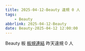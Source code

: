 ```yaml
---
title: 2025-04-12-Beauty 違規 0 人
tags:
    - Beauty
abbrlink: 2025-04-12-Beauty
date: Beauty-2025-04-12 12:00:00
---
```

Beauty 板 [板規連結](https://www.ptt.cc/bbs/Beauty/M.1630069980.A.84B.html)
昨天違規 0 人
